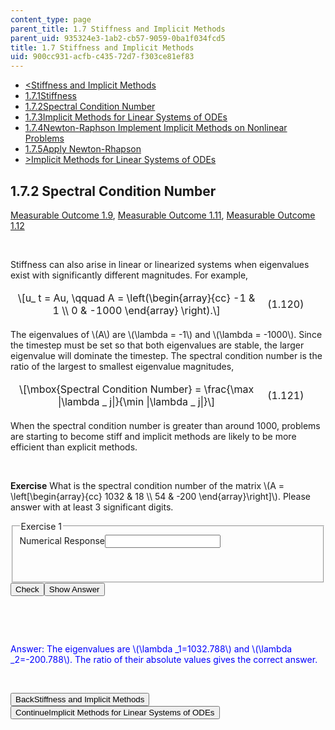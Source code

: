 ```yaml
---
content_type: page
parent_title: 1.7 Stiffness and Implicit Methods
parent_uid: 935324e3-1ab2-cb57-9059-0ba1f034fcd5
title: 1.7 Stiffness and Implicit Methods
uid: 900cc931-acfb-c435-72d7-f303ce81ef83
---
```

<div class="navigation pagination"><ul><li id="top_bck_btn"><a href="./resolveuid/935324e31ab2cb5790590ba1f034fcd5">&lt;<span>Stiffness and Implicit Methods</span></a></li><li id="flp_btn_1"><a href="./resolveuid/935324e31ab2cb5790590ba1f034fcd5">1.7.1<span>Stiffness</span></a></li><li id="flp_btn_2" class="button_selected"><a href="./resolveuid/900cc931acfbc43572d7f303ce81ef83">1.7.2<span>Spectral Condition Number</span></a></li><li id="flp_btn_3"><a href="./resolveuid/543e84063445482c020205c77ce31e71">1.7.3<span>Implicit Methods for Linear Systems of ODEs</span></a></li><li id="flp_btn_4"><a href="./resolveuid/b363c2d01814cf4c0cb36fe540840d02">1.7.4<span>Newton-Raphson Implement Implicit Methods on Nonlinear Problems</span></a></li><li id="flp_btn_5"><a href="./resolveuid/84564160240cf3bee329df42818d2eaa">1.7.5<span>Apply Newton-Rhapson</span></a></li><li id="top_continue_btn"><a href="./resolveuid/543e84063445482c020205c77ce31e71">&gt;<span>Implicit Methods for Linear Systems of ODEs</span></a></li></ul></div><div class="self_assessment"><h2 class="subhead">1.7.2 Spectral Condition Number</h2> <p id="taglist"><a id="zeroeigenstability" class="mo_link" href="./resolveuid/6018b2cc123ed80f52d919c7a1393c2e/#anchorMO19" title="MO1.9:  Assess whether a numerical method is zero stable, and whether a numerical method is eigenvalue stable. ">Measurable Outcome 1.9</a>, <a id="stiff" class="mo_link" href="./resolveuid/6018b2cc123ed80f52d919c7a1393c2e/#anchorMO111" title="MO1.11:  Explain the concept of stiffness of a system of equations. ">Measurable Outcome 1.11</a>, <a id="stiffonmethod" class="mo_link" href="./resolveuid/6018b2cc123ed80f52d919c7a1393c2e/#anchorMO112" title="MO1.12:  Describe how stiffness impacts the choice of numerical method for solving the equations. ">Measurable Outcome 1.12</a></p> <text> </text><p>&nbsp;</p> <p>Stiffness can also arise in linear or linearized systems when eigenvalues exist with significantly different magnitudes. For example,</p> <table id="a0000000101" class="equation" width="100%" cellspacing="0" cellpadding="7" style="table-layout:auto;border-style:hidden"> <tbody><tr> <td class="equation" style="width:80%;vertical-align:middle;text-align:center;border-style:hidden">\[u_ t = Au, \qquad A = \left(\begin{array}{cc} -1 &amp;  1 \\ 0 &amp;  -1000 \end{array} \right).\]</td> <td class="eqnnum" style="width:20%;vertical-align:middle;text-align:left;border-style:hidden">(1.120)</td> </tr> </tbody></table> <p>The eigenvalues of \(A\) are \(\lambda = -1\) and \(\lambda = -1000\). Since the timestep must be set so that both eigenvalues are stable, the larger eigenvalue will dominate the timestep. The spectral condition number is the ratio of the largest to smallest eigenvalue magnitudes,</p> <table id="a0000000102" class="equation" width="100%" cellspacing="0" cellpadding="7" style="table-layout:auto;border-style:hidden"> <tbody><tr> <td class="equation" style="width:80%;vertical-align:middle;text-align:center;border-style:hidden">\[\mbox{Spectral Condition Number} = \frac{\max |\lambda _ j|}{\min |\lambda _ j|}\]</td> <td class="eqnnum" style="width:20%;vertical-align:middle;text-align:left;border-style:hidden">(1.121)</td> </tr> </tbody></table> <p>When the spectral condition number is greater than around 1000, problems are starting to become stiff and implicit methods are likely to be more efficient than explicit methods.</p> <p>&nbsp;</p><div id="Q1_div" class="problem_question"><p><b class="bfseries">Exercise</b> What is the spectral condition number of the matrix \(A = \left[\begin{array}{cc} 1032 &amp;  18 \\ 54 &amp;  -200 \end{array}\right]\). Please answer with at least 3 significant digits.</p><fieldset><legend class="visually-hidden">Exercise 1</legend><div class="choice"><label id="Q1_label"><span class="visually-hidden">Numerical Response</span><input type="text" id="Q1_input" value="" onkeypress="numericTypedOrDropDownSelected(1)" class="problem_text_input" /><input type="hidden" id="Q1_ans" value="5.1436645e0" /><input type="hidden" id="Q1_tolerance" value="1e-2" /></label></div><p id="S1_ans" tabindex="-1" class="problem_answer">&nbsp;</p></fieldset><div class="action"><button id="Q1_button" onclick="checkAnswer({1: 'numerical'})" class="problem_mo_button">Check</button><button id="Q1_button_show" onclick="showHideSolution({1: 'numerical'}, 1, [1])" class="problem_mo_button">Show Answer</button></div></div><p>&nbsp;</p> <p>&nbsp;</p><div id="S1_div" class="problem_solution" tabindex="-1"><font color="blue">Answer: </font> <font color="blue">The eigenvalues are \(\lambda _1=1032.788\) and \(\lambda _2=-200.788\). The ratio of their absolute values gives the correct answer. </font></div><p>&nbsp;</p></div><div class="navigation progress"><button id="bck_btn" type="button" onclick="window.location.assign('/courses/aeronautics-and-astronautics/16-90-computational-methods-in-aerospace-engineering-spring-2014/numerical-integration-of-ordinary-differential-equations/stiffness-and-implicit-methods');">Back<span>Stiffness and Implicit Methods</span></button> <button id="continue_btn" type="button" onclick="window.location.assign('/courses/aeronautics-and-astronautics/16-90-computational-methods-in-aerospace-engineering-spring-2014/numerical-integration-of-ordinary-differential-equations/stiffness-and-implicit-methods/1690r-implicit-methods-for-linear-systems-of-odes');">Continue<span>Implicit Methods for Linear Systems of ODEs</span></button></div>